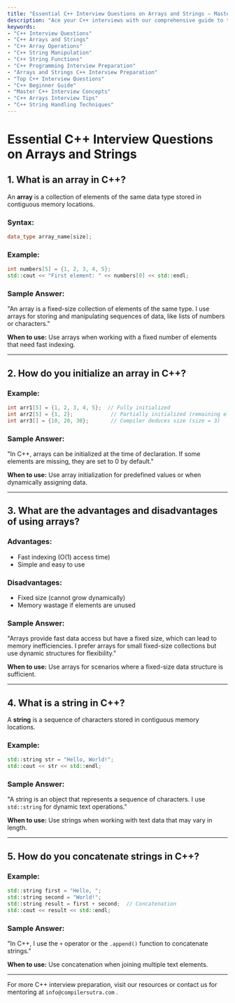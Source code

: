 ```yaml
---
title: "Essential C++ Interview Questions on Arrays and Strings – Master C++ Concepts for Interviews"
description: "Ace your C++ interviews with our comprehensive guide to the top 10 essential C++ interview questions on arrays and strings. Learn key concepts, array operations, string manipulation techniques, and C++ string functions. Perfect for beginners and anyone looking to level up their C++ interview preparation."
keywords:
- "C++ Interview Questions"
- "C++ Arrays and Strings"
- "C++ Array Operations"
- "C++ String Manipulation"
- "C++ String Functions"
- "C++ Programming Interview Preparation"
- "Arrays and Strings C++ Interview Preparation"
- "Top C++ Interview Questions"
- "C++ Beginner Guide"
- "Master C++ Interview Concepts"
- "C++ Arrays Interview Tips"
- "C++ String Handling Techniques"
---
```


# **Essential C++ Interview Questions on Arrays and Strings**

## **1. What is an array in C++?**
An **array** is a collection of elements of the same data type stored in contiguous memory locations.

### **Syntax:**
```cpp
data_type array_name[size];
```

### **Example:**
```cpp
int numbers[5] = {1, 2, 3, 4, 5};
std::cout << "First element: " << numbers[0] << std::endl;
```

### **Sample Answer:**
"An array is a fixed-size collection of elements of the same type. I use arrays for storing and manipulating sequences of data, like lists of numbers or characters."

**When to use:** Use arrays when working with a fixed number of elements that need fast indexing.

---

## **2. How do you initialize an array in C++?**

### **Example:**
```cpp
int arr1[5] = {1, 2, 3, 4, 5};  // Fully initialized
int arr2[5] = {1, 2};            // Partially initialized (remaining elements are 0)
int arr3[] = {10, 20, 30};       // Compiler deduces size (size = 3)
```

### **Sample Answer:**
"In C++, arrays can be initialized at the time of declaration. If some elements are missing, they are set to 0 by default."

**When to use:** Use array initialization for predefined values or when dynamically assigning data.

---

## **3. What are the advantages and disadvantages of using arrays?**

### **Advantages:**
- Fast indexing (O(1) access time)
- Simple and easy to use

### **Disadvantages:**
- Fixed size (cannot grow dynamically)
- Memory wastage if elements are unused

### **Sample Answer:**
"Arrays provide fast data access but have a fixed size, which can lead to memory inefficiencies. I prefer arrays for small fixed-size collections but use dynamic structures for flexibility."

**When to use:** Use arrays for scenarios where a fixed-size data structure is sufficient.

---

## **4. What is a string in C++?**
A **string** is a sequence of characters stored in contiguous memory locations.

### **Example:**
```cpp
std::string str = "Hello, World!";
std::cout << str << std::endl;
```

### **Sample Answer:**
"A string is an object that represents a sequence of characters. I use `std::string` for dynamic text operations."

**When to use:** Use strings when working with text data that may vary in length.

---

## **5. How do you concatenate strings in C++?**

### **Example:**
```cpp
std::string first = "Hello, ";
std::string second = "World!";
std::string result = first + second;  // Concatenation
std::cout << result << std::endl;
```

### **Sample Answer:**
"In C++, I use the `+` operator or the `.append()` function to concatenate strings."

**When to use:** Use concatenation when joining multiple text elements.

---

For more C++ interview preparation, visit our resources or contact us for mentoring at ``info@compilersutra.com`` .
